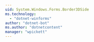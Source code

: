 ```yaml
---
uid: System.Windows.Forms.Border3DSide
ms.technology: 
  - "dotnet-winforms"
author: "dotnet-bot"
ms.author: "dotnetcontent"
manager: "wpickett"
---
```

